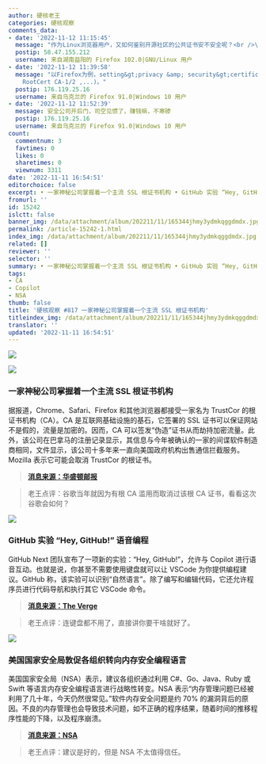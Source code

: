 ```yaml
---
author: 硬核老王
categories: 硬核观察
comments_data:
- date: '2022-11-12 11:15:45'
  message: "作为Linux浏览器用户，又如何鉴别开源社区的公共证书安不安全呢？<br />\r\n如何默认屏蔽特定CA签名的网站呢？"
  postip: 58.47.155.212
  username: 来自湖南益阳的 Firefox 102.0|GNU/Linux 用户
- date: '2022-11-12 11:39:58'
  message: "以Firefox为例，setting&gt;privacy &amp; security&gt;certificate<br />\r\n编辑信任与不信任的证书（如自带的TrustCor
    RootCert CA-1/2 ,...)。"
  postip: 176.119.25.16
  username: 来自乌克兰的 Firefox 91.0|Windows 10 用户
- date: '2022-11-12 11:52:39'
  message: 安全公司开后门，司空见惯了，赚钱嘛，不寒碜
  postip: 176.119.25.16
  username: 来自乌克兰的 Firefox 91.0|Windows 10 用户
count:
  commentnum: 3
  favtimes: 0
  likes: 0
  sharetimes: 0
  viewnum: 3311
date: '2022-11-11 16:54:51'
editorchoice: false
excerpt: • 一家神秘公司掌握着一个主流 SSL 根证书机构 • GitHub 实验 “Hey, GitHub!” 语音编程 • 美国国家安全局敦促各组织转向内存安全编程语言
fromurl: ''
id: 15242
islctt: false
banner_img: /data/attachment/album/202211/11/165344jhmy3ydmkqggdmdx.jpg
permalink: /article-15242-1.html
index_img: /data/attachment/album/202211/11/165344jhmy3ydmkqggdmdx.jpg
related: []
reviewer: ''
selector: ''
summary: • 一家神秘公司掌握着一个主流 SSL 根证书机构 • GitHub 实验 “Hey, GitHub!” 语音编程 • 美国国家安全局敦促各组织转向内存安全编程语言
tags:
- CA
- Copilot
- NSA
thumb: false
title: '硬核观察 #817 一家神秘公司掌握着一个主流 SSL 根证书机构'
titleindex_img: /data/attachment/album/202211/11/165344jhmy3ydmkqggdmdx.jpg
translator: ''
updated: '2022-11-11 16:54:51'
---
```


![](/data/attachment/album/202211/11/165344jhmy3ydmkqggdmdx.jpg)


![](/data/attachment/album/202211/11/165353ywa0z8kzoerkiowb.jpg)


### 一家神秘公司掌握着一个主流 SSL 根证书机构


据报道，Chrome、Safari、Firefox 和其他浏览器都接受一家名为 TrustCor 的根证书机构（CA）。CA 是互联网基础设施的基石，它签署的 SSL 证书可以保证网站不是假的，流量是加密的。因而，CA 可以签发“伪造”证书从而劫持加密流量。此外，该公司在巴拿马的注册记录显示，其信息与今年被确认的一家的间谍软件制造商相同，文件显示，该公司十多年来一直向美国政府机构出售通信拦截服务。Mozilla 表示它可能会取消 TrustCor 的根证书。



> 
> **[消息来源：华盛顿邮报](https://www.washingtonpost.com/technology/2022/11/08/trustcor-internet-addresses-government-connections/)**
> 
> 
> 



> 
> 老王点评：谷歌当年就因为有根 CA 滥用而取消过该根 CA 证书，看看这次谷歌会如何？
> 
> 
> 


![](/data/attachment/album/202211/11/165406n4s00un000i0zpvj.jpg)


### GitHub 实验 “Hey, GitHub!” 语音编程


GitHub Next 团队宣布了一项新的实验：“Hey, GitHub!”，允许与 Copilot 进行语音互动。也就是说，你甚至不需要使用键盘就可以让 VSCode 为你提供编程建议。GitHub 称，该实验可以识别“自然语言”。除了编写和编辑代码，它还允许程序员进行代码导航和执行其它 VSCode 命令。



> 
> **[消息来源：The Verge](https://www.theverge.com/2022/11/9/23449175/hey-github-voice-copilot-code-programming-system)**
> 
> 
> 



> 
> 老王点评：连键盘都不用了，直接讲你要干啥就好了。
> 
> 
> 


![](/data/attachment/album/202211/11/165414uyaj1j7ukkbs7yah.jpg)


### 美国国家安全局敦促各组织转向内存安全编程语言


美国国家安全局（NSA）表示，建议各组织通过利用 C#、Go、Java、Ruby 或 Swift 等语言内存安全编程语言进行战略性转变。NSA 表示“内存管理问题已经被利用了几十年，今天仍然很常见。”软件内存安全问题是约 70% 的漏洞背后的原因。不良的内存管理也会导致技术问题，如不正确的程序结果，随着时间的推移程序性能的下降，以及程序崩溃。



> 
> **[消息来源：NSA](https://www.nsa.gov/Press-Room/News-Highlights/Article/Article/3215760/nsa-releases-guidance-on-how-to-protect-against-software-memory-safety-issues/)**
> 
> 
> 



> 
> 老王点评：建议是好的，但是 NSA 不太值得信任。
> 
> 
>